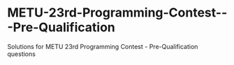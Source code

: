 # METU-23rd-Programming-Contest---Pre-Qualification
Solutions for METU 23rd Programming Contest - Pre-Qualification questions
